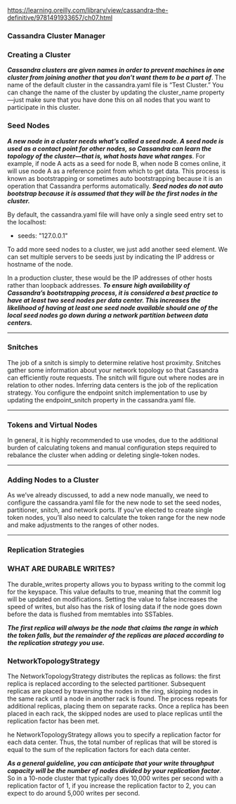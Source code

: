 https://learning.oreilly.com/library/view/cassandra-the-definitive/9781491933657/ch07.html

### Cassandra Cluster Manager

### Creating a Cluster

***Cassandra clusters are given names in order to prevent machines in one cluster from joining another that you don’t want them to be a part of***. The name of the default cluster in the cassandra.yaml file is “Test Cluster.” You can change the name of the cluster by updating the cluster_name property—just make sure that you have done this on all nodes that you want to participate in this cluster.



### Seed Nodes
***A new node in a cluster needs what’s called a seed node. A seed node is used as a contact point for other nodes, so Cassandra can learn the topology of the cluster—that is, what hosts have what ranges***. For example, if node A acts as a seed for node B, when node B comes online, it will use node A as a reference point from which to get data. This process is known as bootstrapping or sometimes auto bootstrapping because it is an operation that Cassandra performs automatically. ***Seed nodes do not auto bootstrap because it is assumed that they will be the first nodes in the cluster.***

By default, the cassandra.yaml file will have only a single seed entry set to the localhost:

  - seeds: "127.0.0.1"
  
To add more seed nodes to a cluster, we just add another seed element. We can set multiple servers to be seeds just by indicating the IP address or hostname of the node. 

In a production cluster, these would be the IP addresses of other hosts rather than loopback addresses. ***To ensure high availability of Cassandra’s bootstrapping process, it is considered a best practice to have at least two seed nodes per data center. This increases the likelihood of having at least one seed node available should one of the local seed nodes go down during a network partition between data centers.***

------------------------------------------------------------------------------------------------------------------------


### Snitches
The job of a snitch is simply to determine relative host proximity. Snitches gather some information about your network topology so that Cassandra can efficiently route requests. The snitch will figure out where nodes are in relation to other nodes. Inferring data centers is the job of the replication strategy. You configure the endpoint snitch implementation to use by updating the endpoint_snitch property in the cassandra.yaml file.

------------------------------------------------------------------------------------------------------------------------

### Tokens and Virtual Nodes

In general, it is highly recommended to use vnodes, due to the additional burden of calculating tokens and manual configuration steps required to rebalance the cluster when adding or deleting single-token nodes.

---------------------------------------------------------------------------------------------------------------------

### Adding Nodes to a Cluster

As we’ve already discussed, to add a new node manually, we need to configure the cassandra.yaml file for the new node to set the seed nodes, partitioner, snitch, and network ports. If you’ve elected to create single token nodes, you’ll also need to calculate the token range for the new node and make adjustments to the ranges of other nodes.

----------------------------------------------------------------------------------------------------------------------

### Replication Strategies

### WHAT ARE DURABLE WRITES?
The durable_writes property allows you to bypass writing to the commit log for the keyspace. This value defaults to true, meaning that the commit log will be updated on modifications. Setting the value to false increases the speed of writes, but also has the risk of losing data if the node goes down before the data is flushed from memtables into SSTables.

***The first replica will always be the node that claims the range in which the token falls, but the remainder of the replicas are placed according to the replication strategy you use.***

### NetworkTopologyStrategy
The NetworkTopologyStrategy distributes the replicas as follows: the first replica is replaced according to the selected partitioner. Subsequent replicas are placed by traversing the nodes in the ring, skipping nodes in the same rack until a node in another rack is found. The process repeats for additional replicas, placing them on separate racks. Once a replica has been placed in each rack, the skipped nodes are used to place replicas until the replication factor has been met.

he NetworkTopologyStrategy allows you to specify a replication factor for each data center. Thus, the total number of replicas that will be stored is equal to the sum of the replication factors for each data center. 

***As a general guideline, you can anticipate that your write throughput capacity will be the number of nodes divided by your replication factor***. So in a 10-node cluster that typically does 10,000 writes per second with a replication factor of 1, if you increase the replication factor to 2, you can expect to do around 5,000 writes per second.



